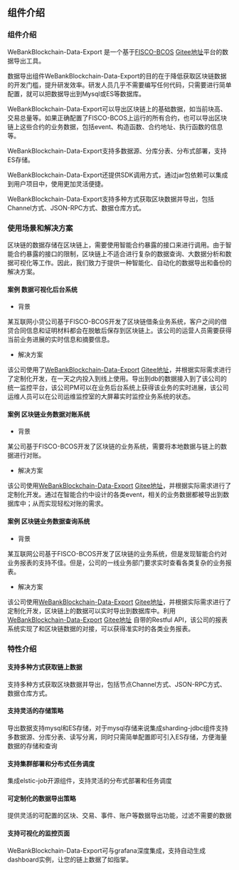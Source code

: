 ## 组件介绍

### 组件介绍

WeBankBlockchain-Data-Export 是一个基于[FISCO-BCOS](https://github.com/FISCO-BCOS/FISCO-BCOS) [Gitee地址](https://gitee.com/FISCO-BCOS/FISCO-BCOS)平台的数据导出工具。

数据导出组件WeBankBlockchain-Data-Export的目的在于降低获取区块链数据的开发门槛，提升研发效率。研发人员几乎不需要编写任何代码，只需要进行简单配置，就可以把数据导出到Mysql或ES等数据库。

WeBankBlockchain-Data-Export可以导出区块链上的基础数据，如当前块高、交易总量等。如果正确配置了FISCO-BCOS上运行的所有合约，也可以导出区块链上这些合约的业务数据，包括event、构造函数、合约地址、执行函数的信息等。

WeBankBlockchain-Data-Export支持多数据源、分库分表、分布式部署，支持ES存储。

WeBankBlockchain-Data-Export还提供SDK调用方式，通过jar包依赖可以集成到用户项目中，使用更加灵活便捷。

WeBankBlockchain-Data-Export支持多种方式获取区块数据并导出，包括Channel方式、JSON-RPC方式、数据仓库方式。

### 使用场景和解决方案

区块链的数据存储在区块链上，需要使用智能合约暴露的接口来进行调用。由于智能合约暴露的接口的限制，区块链上不适合进行复杂的数据查询、大数据分析和数据可视化等工作。因此，我们致力于提供一种智能化、自动化的数据导出和备份的解决方案。

#### 案例 数据可视化后台系统

- 背景

某互联网小贷公司基于FISCO-BCOS开发了区块链借条业务系统，客户之间的借贷合同信息和证明材料都会在脱敏后保存到区块链上。该公司的运营人员需要获得当前业务进展的实时信息和摘要信息。

- 解决方案

该公司使用了[WeBankBlockchain-Data-Export](https://github.com/WeBankBlockchain/Data-Export) [Gitee地址](https://gitee.com/WeBankBlockchain/Data-Export)，并根据实际需求进行了定制化开发，在一天之内投入到线上使用。导出到db的数据接入到了该公司的统一监控平台，该公司PM可以在业务后台系统上获得该业务的实时进展，该公司运维人员可以在公司运维监控室的大屏幕实时监控业务系统的状态。

#### 案例 区块链业务数据对账系统

- 背景

某公司基于FISCO-BCOS开发了区块链的业务系统，需要将本地数据与链上的数据进行对账。

- 解决方案

该公司使用[WeBankBlockchain-Data-Export](https://github.com/WeBankBlockchain/Data-Export) [Gitee地址](https://gitee.com/WeBankBlockchain/Data-Export)，并根据实际需求进行了定制化开发。通过在智能合约中设计的各类event，相关的业务数据都被导出到数据库中；从而实现轻松对账的需求。

#### 案例 区块链业务数据查询系统

- 背景

某互联网公司基于FISCO-BCOS开发了区块链的业务系统，但是发现智能合约对业务报表的支持不佳。但是，公司的一线业务部门要求实时查看各类复杂的业务报表。

- 解决方案

该公司使用[WeBankBlockchain-Data-Export](https://github.com/WeBankBlockchain/Data-Export/tree/master) [Gitee地址](https://gitee.com/WeBankBlockchain/Data-Export)，并根据实际需求进行了定制化开发，区块链上的数据可以实时导出到数据库中。利用[WeBankBlockchain-Data-Export](https://github.com/WeBankBlockchain/Data-Export) [Gitee地址](https://gitee.com/WeBankBlockchain/Data-Export) 自带的Restful API，该公司的报表系统实现了和区块链数据的对接，可以获得准实时的各类业务报表。

### 特性介绍

#### 支持多种方式获取链上数据

支持多种方式获取区块数据并导出，包括节点Channel方式、JSON-RPC方式、数据仓库方式。

#### 支持灵活的存储策略

导出数据支持mysql和ES存储，对于mysql存储来说集成sharding-jdbc组件支持多数据源、分库分表、读写分离，同时只需简单配置即可引入ES存储，方便海量数据的存储和查询

#### 支持集群部署和分布式任务调度

集成elstic-job开源组件，支持灵活的分布式部署和任务调度

#### 可定制化的数据导出策略

提供灵活的可配置的区块、交易、事件、账户等数据导出功能，过滤不需要的数据

#### 支持可视化的监控页面

WeBankBlockchain-Data-Export可与grafana深度集成，支持自动生成dashboard实例，让您的链上数据了如指掌。
